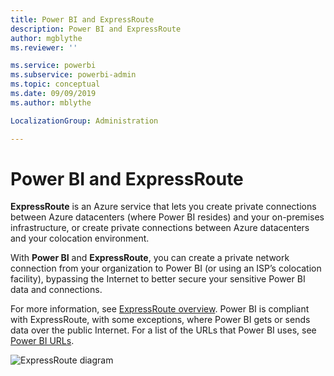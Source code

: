 ```yaml
---
title: Power BI and ExpressRoute
description: Power BI and ExpressRoute
author: mgblythe
ms.reviewer: ''

ms.service: powerbi
ms.subservice: powerbi-admin
ms.topic: conceptual
ms.date: 09/09/2019
ms.author: mblythe

LocalizationGroup: Administration

---
```


# Power BI and ExpressRoute

**ExpressRoute** is an Azure service that lets you create private connections between Azure datacenters (where Power BI resides) and your on-premises infrastructure, or create private connections between Azure datacenters and your colocation environment.

With **Power BI** and **ExpressRoute**, you can create a private network connection from your organization to Power BI (or using an ISP’s colocation facility), bypassing the Internet to better secure your sensitive Power BI data and connections.

For more information, see [ExpressRoute overview](/azure/expressroute/expressroute-introduction). Power BI is compliant with ExpressRoute, with some exceptions, where Power BI gets or sends data over the public Internet. For a list of the URLs that Power BI uses, see [Power BI URLs](power-bi-whitelist-urls.md).

![ExpressRoute diagram](media/service-admin-power-bi-expressroute/pbi_expressroute_1.png)